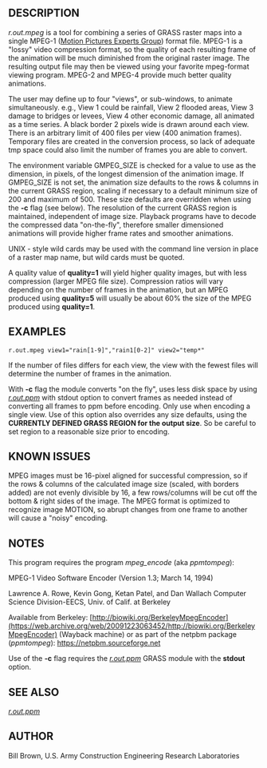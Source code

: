 ## DESCRIPTION

*r.out.mpeg* is a tool for combining a series of GRASS raster maps into
a single MPEG-1 ([Motion Pictures Experts
Group](https://en.wikipedia.org/wiki/Moving_Picture_Experts_Group))
format file. MPEG-1 is a "lossy" video compression format, so the
quality of each resulting frame of the animation will be much diminished
from the original raster image. The resulting output file may then be
viewed using your favorite mpeg-format viewing program. MPEG-2 and
MPEG-4 provide much better quality animations.

The user may define up to four "views", or sub-windows, to animate
simultaneously. e.g., View 1 could be rainfall, View 2 flooded areas,
View 3 damage to bridges or levees, View 4 other economic damage, all
animated as a time series. A black border 2 pixels wide is drawn around
each view. There is an arbitrary limit of 400 files per view (400
animation frames). Temporary files are created in the conversion
process, so lack of adequate tmp space could also limit the number of
frames you are able to convert.

The environment variable GMPEG_SIZE is checked for a value to use as the
dimension, in pixels, of the longest dimension of the animation image.
If GMPEG_SIZE is not set, the animation size defaults to the rows &
columns in the current GRASS region, scaling if necessary to a default
minimum size of 200 and maximum of 500. These size defaults are
overridden when using the **-c** flag (see below). The resolution of the
current GRASS region is maintained, independent of image size. Playback
programs have to decode the compressed data "on-the-fly", therefore
smaller dimensioned animations will provide higher frame rates and
smoother animations.

UNIX - style wild cards may be used with the command line version in
place of a raster map name, but wild cards must be quoted.

A quality value of **quality=1** will yield higher quality images, but
with less compression (larger MPEG file size). Compression ratios will
vary depending on the number of frames in the animation, but an MPEG
produced using **quality=5** will usually be about 60% the size of the
MPEG produced using **quality=1**.

## EXAMPLES

```shell
r.out.mpeg view1="rain[1-9]","rain1[0-2]" view2="temp*"
```

If the number of files differs for each view, the view with the fewest
files will determine the number of frames in the animation.

With **-c** flag the module converts "on the fly", uses less disk space
by using *[r.out.ppm](r.out.ppm.md)* with stdout option to convert
frames as needed instead of converting all frames to ppm before
encoding. Only use when encoding a single view. Use of this option also
overrides any size defaults, using the **CURRENTLY DEFINED GRASS REGION
for the output size**. So be careful to set region to a reasonable size
prior to encoding.

## KNOWN ISSUES

MPEG images must be 16-pixel aligned for successful compression, so if
the rows & columns of the calculated image size (scaled, with borders
added) are not evenly divisible by 16, a few rows/columns will be cut
off the bottom & right sides of the image. The MPEG format is optimized
to recognize image MOTION, so abrupt changes from one frame to another
will cause a "noisy" encoding.

## NOTES

This program requires the program *mpeg_encode* (aka *ppmtompeg*):

MPEG-1 Video Software Encoder
(Version 1.3; March 14, 1994)

Lawrence A. Rowe, Kevin Gong, Ketan Patel, and Dan Wallach Computer
Science Division-EECS, Univ. of Calif. at Berkeley

Available from Berkeley:
[http://biowiki.org/BerkeleyMpegEncoder](https://web.archive.org/web/20091223063452/http://biowiki.org/BerkeleyMpegEncoder)
(Wayback machine)
or as part of the netpbm package (*ppmtompeg*):
<https://netpbm.sourceforge.net>

Use of the **-c** flag requires the *[r.out.ppm](r.out.ppm.md)* GRASS
module with the **stdout** option.

## SEE ALSO

*[r.out.ppm](r.out.ppm.md)*

## AUTHOR

Bill Brown, U.S. Army Construction Engineering Research Laboratories
